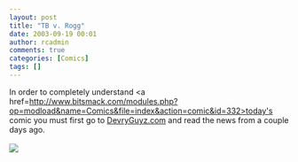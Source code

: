 ```yaml
---
layout: post
title: "TB v. Rogg"
date: 2003-09-19 00:01
author: rcadmin
comments: true
categories: [Comics]
tags: []
---
```

In order to completely understand <a href=http://www.bitsmack.com/modules.php?op=modload&name=Comics&file=index&action=comic&id=332>today's comic</a> you must first go to <a href=http://www.devryguyz.com>DevryGuyz.com</a> and read the news from a couple days ago.<Br><br><!--more--><img src='http://dl.bitsmack.com/comics/20030919.gif'   />
